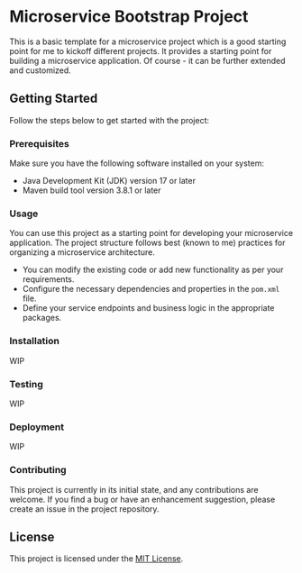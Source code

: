 # Microservice Bootstrap Project

This is a basic template for a microservice project which is a good starting point for me to kickoff different projects.
It provides a starting point for building a microservice application. Of course - it can be further extended and customized.

## Getting Started

Follow the steps below to get started with the project:

### Prerequisites

Make sure you have the following software installed on your system:

- Java Development Kit (JDK) version 17 or later
- Maven build tool version 3.8.1 or later

### Usage

You can use this project as a starting point for developing your microservice application. The project structure follows best (known to me) practices for organizing a microservice architecture.

- You can modify the existing code or add new functionality as per your requirements.
- Configure the necessary dependencies and properties in the `pom.xml` file.
- Define your service endpoints and business logic in the appropriate packages.

### Installation

WIP

### Testing

WIP

### Deployment

WIP

### Contributing

This project is currently in its initial state, and any contributions are welcome. If you find a bug or have an enhancement suggestion, please create an issue in the project repository.

## License

This project is licensed under the [MIT License](LICENSE).
